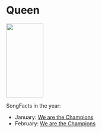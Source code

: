 # Queen

<img src="https://a.wattpad.com/cover/13537099-256-k647026.jpg" height="200" width="100" />

SongFacts in the year:

- January: [We are the Champions](../song/jan/we_are_the_champions.md)
- February: [We are the Champions](../song/feb/We_Are_the_Champions.md)